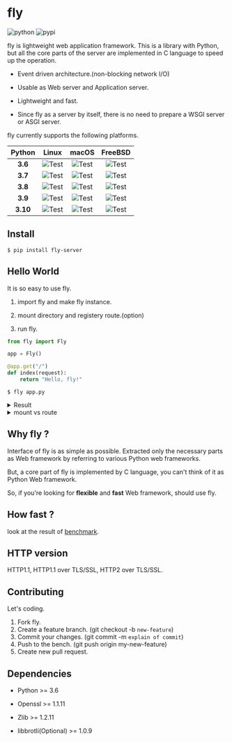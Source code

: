 
# fly

![python](https://img.shields.io/badge/python-3.6%20%7C%203.7%20%7C%203.8%20%7C%203.9%20%7C%203.10-blue)
![pypi](https://badge.fury.io/py/fly-server.svg)

fly is lightweight web application framework. This is a library with Python, but all the core parts of the server are implemented in C language to speed up the operation.

* Event driven architecture.(non-blocking network I/O)

* Usable as Web server and Application server.

* Lightweight and fast.

* Since fly as a server by itself, there is no need to prepare a WSGI server or ASGI server.

fly currently supports the following platforms.

| Python | Linux | macOS | FreeBSD |
| :-: | :-: | :-: | :-: |
| **3.6** | ![Test](https://github.com/github/tatsuya4649/fly/actions/workflows/linux-py36.yml/badge.svg) | ![Test](https://github.com/github/tatsuya4649/fly/actions/workflows/macos-py36.yml/badge.svg) | ![Test](https://github.com/github/tatsuya4649/fly/actions/workflows/freebsd-py36.yml/badge.svg) |
| **3.7** | ![Test](https://github.com/github/tatsuya4649/fly/actions/workflows/linux-py37.yml/badge.svg) | ![Test](https://github.com/github/tatsuya4649/fly/actions/workflows/macos-py37.yml/badge.svg) | ![Test](https://github.com/github/tatsuya4649/fly/actions/workflows/freebsd-py37.yml/badge.svg) |
| **3.8** | ![Test](https://github.com/github/tatsuya4649/fly/actions/workflows/linux-py38.yml/badge.svg) | ![Test](https://github.com/github/tatsuya4649/fly/actions/workflows/macos-py38.yml/badge.svg) | ![Test](https://github.com/github/tatsuya4649/fly/actions/workflows/freebsd-py38.yml/badge.svg) |
| **3.9** | ![Test](https://github.com/github/tatsuya4649/fly/actions/workflows/linux-py39.yml/badge.svg) | ![Test](https://github.com/github/tatsuya4649/fly/actions/workflows/macos-py39.yml/badge.svg) | ![Test](https://github.com/github/tatsuya4649/fly/actions/workflows/freebsd-py39.yml/badge.svg) |
| **3.10** | ![Test](https://github.com/github/tatsuya4649/fly/actions/workflows/linux-py310.yml/badge.svg) | ![Test](https://github.com/github/tatsuya4649/fly/actions/workflows/macos-py310.yml/badge.svg) | ![Test](https://github.com/github/tatsuya4649/fly/actions/workflows/freebsd-py310.yml/badge.svg) |

<!--
| OS	 |  Python3.6 | Python3.7 | Python3.8 | Python3.9 | Python3.10 |
| :-: | :-: | :-: | :-: | :-: | :-: |
| **Linux** | ![Test](https://github.com/github/tatsuya4649/fly/actions/workflows/linux-py36.yml/badge.svg) | ![Test](https://github.com/github/tatsuya4649/fly/actions/workflows/linux-py37.yml/badge.svg) | ![Test](https://github.com/github/tatsuya4649/fly/actions/workflows/linux-py38.yml/badge.svg) | ![Test](https://github.com/github/tatsuya4649/fly/actions/workflows/linux-py39.yml/badge.svg) | ![Test](https://github.com/github/tatsuya4649/fly/actions/workflows/linux-py310.yml/badge.svg) |
| **macOS** | ![Test](https://github.com/github/tatsuya4649/fly/actions/workflows/macos-py36.yml/badge.svg) | ![Test](https://github.com/github/tatsuya4649/fly/actions/workflows/macos-py37.yml/badge.svg) | ![Test](https://github.com/github/tatsuya4649/fly/actions/workflows/macos-py38.yml/badge.svg) | ![Test](https://github.com/github/tatsuya4649/fly/actions/workflows/macos-py39.yml/badge.svg) | ![Test](https://github.com/github/tatsuya4649/fly/actions/workflows/macos-py310.yml/badge.svg) |
| **FreeBSD** | ![Test](https://github.com/github/tatsuya4649/fly/actions/workflows/freebsd-py36.yml/badge.svg) | ![Test](https://github.com/github/tatsuya4649/fly/actions/workflows/freebsd-py37.yml/badge.svg) | ![Test](https://github.com/github/tatsuya4649/fly/actions/workflows/freebsd-py38.yml/badge.svg) | ![Test](https://github.com/github/tatsuya4649/fly/actions/workflows/freebsd-py39.yml/badge.svg) | ![Test](https://github.com/github/tatsuya4649/fly/actions/workflows/freebsd-py310.yml/badge.svg) |
-->

## Install

```
$ pip install fly-server
```

## Hello World

It is so easy to use fly.

1. import fly and make fly instance.

2. mount directory and registery route.(option)

3. run fly.

```python
from fly import Fly

app = Fly()

@app.get("/")
def index(request):
    return "Hello, fly!"

```

```
$ fly app.py
```

<details>
<summary>Result</summary>
<div>

```

    * fly Running on 0.0.0.0:1234 (Press CTRL+C to quit)
    * fly 1 workers
    * Application file: app.py
    * SSL: False
    * Log directory path: -
    * Mount paths: -

```

</div>
</details>

<details>
<summary>mount vs route</summary>
<div>

* mount: use for static content(css, html, js)

* route: use for dynamic content(like CGI)

</div>
</details>

## Why fly ?

Interface of fly is as simple as possible. Extracted only the necessary parts as Web framework by referring to various Python web frameworks.

But, a core part of fly is implemented by C language, you can't think of it as Python Web framework.

So, if you're looking for **flexible** and **fast** Web framework, should use fly.
## How fast ?

look at the result of [benchmark](https://github.com/tatsuya4649/fly/blob/develop/bench/README.md).

## HTTP version

HTTP1.1, HTTP1.1 over TLS/SSL, HTTP2 over TLS/SSL.

## Contributing

Let's coding.

1. Fork fly.
2. Create a feature branch. (git checkout -b `new-feature`)
3. Commit your changes. (git commit -m `explain of commit`)
4. Push to the bench. (git push origin my-new-feature)
5. Create new pull request.

## Dependencies

* Python >= 3.6

* Openssl >= 1.1.11

* Zlib >= 1.2.11

* libbrotli(Optional) >= 1.0.9

